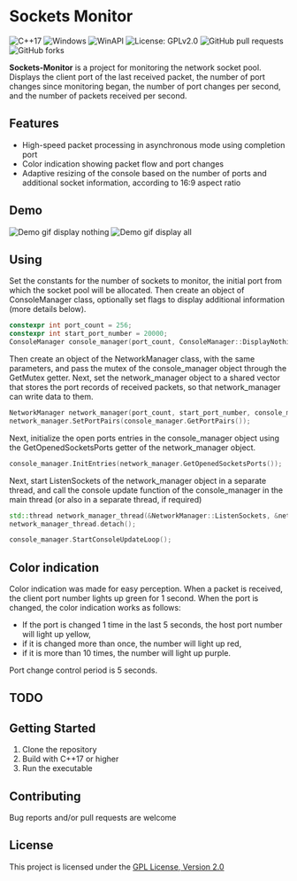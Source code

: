 # Sockets Monitor

![C++17](https://img.shields.io/badge/C%2B%2B-17-blue.svg)
![Windows](https://img.shields.io/badge/Platform-Windows-blue.svg)
![WinAPI](https://img.shields.io/badge/Tech-WinAPI-orange.svg)
![License: GPLv2.0](https://img.shields.io/badge/License-GPLv2.0-yellow.svg)
![GitHub pull requests](https://img.shields.io/github/issues-pr/StupNum/Sockets-Monitor)
![GitHub forks](https://img.shields.io/github/forks/StupNum/Sockets-Monitor?style=social)

**Sockets-Monitor** is a project for monitoring the network socket pool. Displays the client port of the last received packet, the number of port changes since monitoring began, the number of port changes per second, and the number of packets received per second.

## Features
- High-speed packet processing in asynchronous mode using completion port
- Color indication showing packet flow and port changes
- Adaptive resizing of the console based on the number of ports and additional socket information, according to 16:9 aspect ratio

## Demo
![Demo gif display nothing](https://github.com/StupNum/Sockets-Monitor/docs/demo_display_nothing.gif)
![Demo gif display all]([docs/demo_display_all.gif](https://github.com/StupNum/Sockets-Monitor/docs/demo_display_nothing.gif))

## Using
Set the constants for the number of sockets to monitor, the initial port from which the socket pool will be allocated. Then create an object of ConsoleManager class, optionally set flags to display additional information (more details below). 

```cpp
constexpr int port_count = 256;
constexpr int start_port_number = 20000;
ConsoleManager console_manager(port_count, ConsoleManager::DisplayNothing);
```

 Then create an object of the NetworkManager class, with the same parameters, and pass the mutex of the console_manager object through the GetMutex getter. Next, set the network_manager object to a shared vector that stores the port records of received packets, so that network_manager can write data to them.
```cpp
NetworkManager network_manager(port_count, start_port_number, console_manager.GetMutex());
network_manager.SetPortPairs(console_manager.GetPortPairs());
```

Next, initialize the open ports entries in the console_manager object using the GetOpenedSocketsPorts getter of the network_manager object.
```cpp
console_manager.InitEntries(network_manager.GetOpenedSocketsPorts());
```

Next, start ListenSockets of the network_manager object in a separate thread, and call the console update function of the console_manager in the main thread (or also in a separate thread, if required)
```cpp
std::thread network_manager_thread(&NetworkManager::ListenSockets, &network_manager);
network_manager_thread.detach();

console_manager.StartConsoleUpdateLoop();
```

## Color indication
Color indication was made for easy perception. When a packet is received, the client port number lights up green for 1 second. When the port is changed, the color indication works as follows: 
* If the port is changed 1 time in the last 5 seconds, the host port number will light up yellow,
* if it is changed more than once, the number will light up red,
* if it is more than 10 times, the number will light up purple.

Port change control period is 5 seconds.

## TODO

## Getting Started
1. Clone the repository
2. Build with C++17 or higher
3. Run the executable

## Contributing
Bug reports and/or pull requests are welcome

## License
This project is licensed under the [GPL License, Version 2.0](https://opensource.org/license/gpl-2-0)
